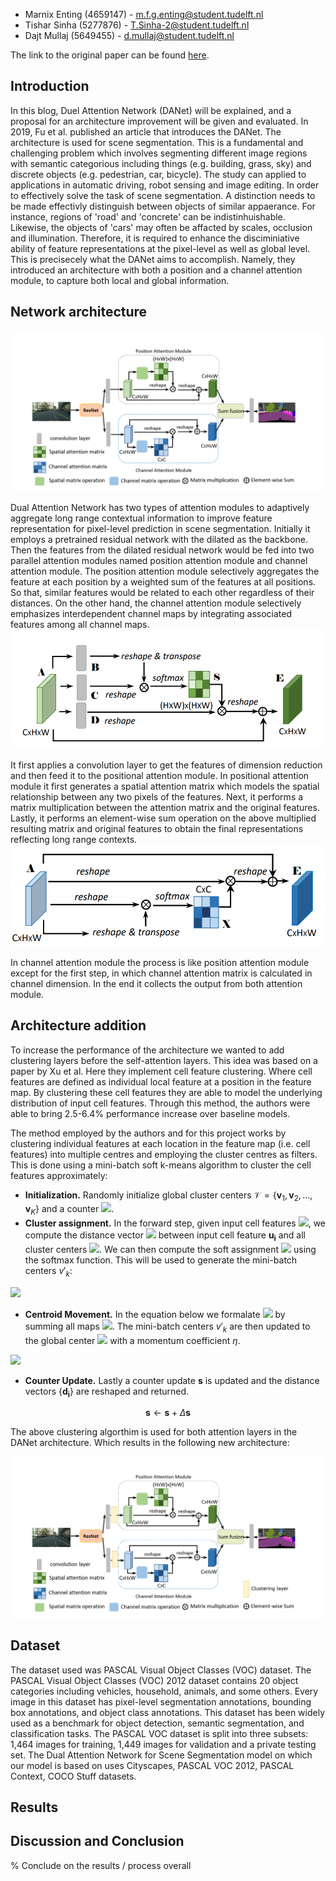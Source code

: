 * Marnix Enting (4659147) - <m.f.g.enting@student.tudelft.nl>
* Tishar Sinha (5277876) - <T.Sinha-2@student.tudelft.nl>
* Dajt Mullaj (5649455) - <d.mullaj@student.tudelft.nl>

The link to the original paper can be found <a href="https://arxiv.org/pdf/1809.02983.pdf" title="Link to the paper" >here</a>.

## Introduction
In this blog, Duel Attention Network (DANet) will be explained, and a proposal for an architecture improvement will be given and evaluated. In 2019, Fu et al. published an article that introduces the DANet. The architecture is used for scene segmentation. This is a fundamental and challenging problem which involves segmenting different image regions with semantic categorious including things (e.g. building, grass, sky) and discrete objects (e.g. pedestrian, car, bicycle). The study can applied to applications in automatic driving, robot sensing and image editing. In order to effectively solve the task of scene segmentation. A distinction needs to be made effectivly distinguish between objects of similar appaerance. For instance, regions of 'road' and 'concrete' can be indistinhuishable. Likewise, the objects of 'cars' may often be affacted by scales, occlusion and illumination. Therefore, it is required to enhance the disciminiative ability of feature representations at the pixel-level as well as  global level. This is precisecely what the DANet aims to accomplish. Namely, they introduced an architecture with both a position and a channel attention module, to capture both local and global information.


## Network architecture
 ![Image](cv-architecture.png)
<!-- <p align="center">
<img src= cv-architecture.png/ width=70% height=70%>
</p> -->
Dual Attention Network has two types of attention modules to adaptively aggregate long range contextual information to improve feature representation for pixel-level prediction in scene segmentation.  Initially it employs a pretrained residual network with the dilated as the backbone. Then the features from the dilated residual network would be fed into two parallel attention modules named position attention module and channel attention module. The position attention module selectively aggregates the feature at each position by a weighted sum of the features at all positions. So that, similar features would be related to each other regardless of their distances. On the other hand, the channel attention module selectively emphasizes interdependent channel maps by integrating associated features among all channel maps.
 ![Image](position.png)
<!-- <p align="center">
<img src= position.png/ width=50% height=50%>
</p> -->
It first applies a convolution layer to get the features of dimension reduction and then feed it to the positional attention module. In positional attention module it first generates a spatial attention matrix which models the spatial relationship between any two pixels of the features. Next, it performs a matrix multiplication between the attention matrix and the original features. Lastly, it performs an element-wise sum operation on the above multiplied resulting matrix and original features to obtain the final representations reflecting long range contexts.
 ![Image](chann.png)
<!-- <p align="center">
<img src= chann.png/ width=50% height=50%>
</p> -->
In channel attention module the process is like position attention module except for the first step, in which channel attention matrix is calculated in channel dimension. In the end it collects the output from both attention module.


## Architecture addition
To increase the performance of the architecture we wanted to add clustering layers before the 
self-attention layers. This idea was based on a paper by Xu et al. Here they implement cell feature clustering. Where cell features are defined as individual local feature at a position in the feature map. By clustering these cell features they are able to model the underlying distribution of input cell features. Through this method, the authors were able to bring 2.5-6.4% performance increase over baseline models. 

The method employed by the authors and for this project works by clustering individual features at each location in the feature map (i.e. cell features) into multiple centres and employing the cluster centres as filters. This is done using a mini-batch soft k-means algorithm to cluster the cell features approximately:

-	**Initialization.** Randomly initialize global cluster centers $\mathcal{V}=\left\{\mathbf{v}_{1}, \mathbf{v}_{2}, \ldots, \mathbf{v}_{K}\right\}$ and a counter <img src="https://render.githubusercontent.com/render/math?math=\mathbf{s}=\left(s_{1}, s_{2}, \ldots, s_{K}\right)=\mathbf{0}">.
-	**Cluster assignment.** In the forward step, given input cell features <img src="https://render.githubusercontent.com/render/math?math=\mathcal{U}=\left\{\mathbf{u}_{1}, \mathbf{u}_{2}, \ldots, \mathbf{u}_{n}\right\}">, we compute the distance vector <img src="https://render.githubusercontent.com/render/math?math=\mathbf{d}_{i}=\left(d_{i 1}, d_{i 2}, \ldots d_{i K}\right)"> between input cell feature $\mathbf{u_i}$ and all cluster centers <img src="https://render.githubusercontent.com/render/math?math=\mathcal{V}">. We can then compute the soft assignment <img src="https://render.githubusercontent.com/render/math?math=m_{i k} \in \mathbb{R}"> using the softmax function. This will be used to generate the mini-batch centers $v'_k$:

<!-- $$d_{i k}=\left\|\mathbf{u}_{i}-\mathbf{v}_{k}\right\|_{2}^{2}, \quad m_{i k}=\frac{e^{-\beta d_{i k}}}{\sum_{j} e^{-\beta d_{i j}}}, \quad \mathbf{v}_{k}^{\prime}=\frac{\sum_{i} m_{i k} \mathbf{u}_{i}}{\sum_{i} m_{i k}}$$ -->
<img src="https://render.githubusercontent.com/render/math?math=d_{i k}=\left\|\mathbf{u}_{i}-\mathbf{v}_{k}\right\|_{2}^{2}, \quad m_{i k}=\frac{e^{-\beta d_{i k}}}{\sum_{j} e^{-\beta d_{i j}}}, \quad \mathbf{v}_{k}^{\prime}=\frac{\sum_{i} m_{i k} \mathbf{u}_{i}}{\sum_{i} m_{i k}}">

- **Centroid Movement.** In the equation below we formalate <img src="https://render.githubusercontent.com/render/math?math=\Delta \mathrm{s}=\sum_{i} \mathbf{m}_{i}"> by summing all maps <img src="https://render.githubusercontent.com/render/math?math=\mathbf{m}_{i}=\left(m_{i 1}, m_{i 2}, \ldots m_{i K}\right)">. The mini-batch centers $v'_k$ are then updated to the global center <img src="https://render.githubusercontent.com/render/math?math=v_k"> with a momentum coefficient $\eta$.

<!-- $$
\mathbf{v}_{k} \leftarrow(1-\eta) \mathbf{v}_{k}+\eta \mathbf{v}_{k}^{\prime}, \quad \eta=\frac{\lambda}{s_{k}+\Delta s_{k}}
$$ -->
<img src="https://render.githubusercontent.com/render/math?math=\mathbf{v}_{k} \leftarrow(1-\eta) \mathbf{v}_{k}+\eta \mathbf{v}_{k}^{\prime}, \quad \eta=\frac{\lambda}{s_{k}+\Delta s_{k}}">

- **Counter Update.** Lastly a counter update $\mathbf{s}$ is updated and the distance vectors {$\mathbf{d_i}$} are reshaped and returned.

$$\mathbf{s} \leftarrow \mathbf{s} + \Delta \mathbf{s}$$

The above clustering algorthim is used for both attention layers in the DANet architecture. Which results in the following new architecture:

![Image](improved-architecture.png)
<!-- <p align="center">
<img src= improved-architecture.png/ width=70% height=70%>
</p> -->


## Dataset
The dataset used was PASCAL Visual Object Classes (VOC) dataset.  The PASCAL Visual Object Classes (VOC) 2012 dataset contains 20 object categories including vehicles, household, animals, and some others. Every image in this dataset has pixel-level segmentation annotations, bounding box annotations, and object class annotations. This dataset has been widely used as a benchmark for object detection, semantic segmentation, and classification tasks. The PASCAL VOC dataset is split into three subsets: 1,464 images for training, 1,449 images for validation and a private testing set. The Dual Attention Network for Scene Segmentation model on which our model is based on uses Cityscapes, PASCAL VOC 2012, PASCAL Context, COCO Stuff datasets.

## Results


## Discussion and Conclusion

% Conclude on the results / process overall
